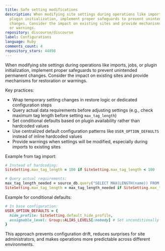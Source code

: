 ```yaml
---
title: Safe setting modifications
description: When modifying site settings during operations like imports, jobs, or
  plugin initialization, implement proper safeguards to prevent unintended permanent
  changes. Consider the impact on existing sites and provide mechanisms for restoration
  or warnings.
repository: discourse/discourse
label: Configurations
language: Ruby
comments_count: 4
repository_stars: 44898
---
```


When modifying site settings during operations like imports, jobs, or plugin initialization, implement proper safeguards to prevent unintended permanent changes. Consider the impact on existing sites and provide mechanisms for restoration or warnings.

Key practices:
- Wrap temporary setting changes in restore logic or dedicated configuration steps
- Query actual data requirements before adjusting settings (e.g., check maximum tag length before setting `max_tag_length`)
- Set conditional defaults based on plugin availability rather than hardcoded values
- Use centralized default configuration patterns like `USER_OPTION_DEFAULTS` instead of inline hardcoded values
- Provide warnings when settings will be modified, especially during imports to existing sites

Example from tag import:
```ruby
# Instead of hardcoding:
SiteSetting.max_tag_length = 100 if SiteSetting.max_tag_length < 100

# Query actual requirements:
max_tag_length_needed = source_db.query("SELECT MAX(LENGTH(name)) FROM tags").first
SiteSetting.max_tag_length = max_tag_length_needed if SiteSetting.max_tag_length < max_tag_length_needed
```

Example for conditional defaults:
```ruby
# In base configuration:
USER_OPTION_DEFAULTS = {
  hide_profile: SiteSetting.default_hide_profile,
  assignable_level: Group::ALIAS_LEVELS[:nobody] # Set unconditionally with comment explaining why
}
```

This approach prevents configuration drift, reduces surprises for site administrators, and makes operations more predictable across different environments.